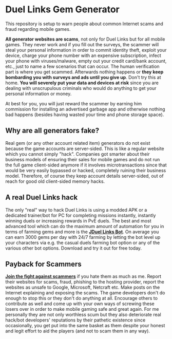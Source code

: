 # Duel Links Gem Generator

This repository is setup to warn people about common Internet scams and fraud regarding mobile games.

**All generator websites are scams**, not only for Duel Links but for all mobile games. They never work and if you fill out the surveys, the scammer will steal your personal information in order to commit identity theft, exploit your device, charge your phone number with an expensive subscription, infect your phone with viruses/malware, empty out your credit card/bank account, etc., just to name a few scenarios that can occur. The human verification part is where you get scammed. Afterwards nothing happens or **they keep bombarding you with surveys and ads until you give up**. Don't try this at home. **You will severely put your data and devices at risk** since you are dealing with unscrupulous criminals who would do anything to get your personal information or money.

At best for you, you will just reward the scammer by earning him commission for installing an advertised garbage app and otherwise nothing bad happens (besides having wasted your time and phone storage space).

## Why are all generators fake?
Real gem (or any other account related item) generators do not exist because the game accounts are server-sided. This is like a regular website which you cannot simply "hack". Companies got smarter about their business models of ensuring their sales for mobile games and do not run the full game client-sided anymore if it involves microtransactions since that would be very easily bypassed or hacked, completely ruining their business model. Therefore, of course they keep account details server-sided, out of reach for good old client-sided memory hacks.

## A real Duel Links hack

The only "real" way to hack Duel Links is using a modded APK or a dedicated trainer/bot for PC for completing missions instantly, instantly winning duels or increasing rewards in PvE duels. The best and most advanced tool which can do the maximum amount of automation for you in terms of farming gems and more is the [**JDuel Links Bot**](https://github.com/BullyWiiPlaza/JDuel-Links-Bot). On average you can earn 3000 gems per day with 24/7 farming by letting the bot level up your characters via e.g. the casual duels farming bot option or any of the various other bot options. Download and try it out for free today.

## Payback for Scammers

[**Join the fight against scammers**](https://pastebin.com/rR1f3JeD) if you hate them as much as me. Report their websites for scams, fraud, phishing to the hosting provider, report the websites as unsafe to Google, Microsoft, Netcraft etc. Make posts on the Internet explaining and exposing the scams. The game developers don't do enough to stop this or they don't do anything at all. Encourage others to contribute as well and come up with your own ways of screwing these losers over in order to make mobile gaming safe and great again. For me personally they are not only worthless scum but they also deteriorate real hack/bot developers' reputations by their pathetic existence since occasionally, you get put into the same basket as them despite your honest and legit effort to aid the players (and not to scam them in any way).